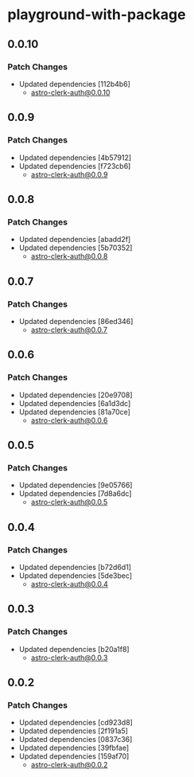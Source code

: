 # playground-with-package

## 0.0.10

### Patch Changes

- Updated dependencies [112b4b6]
  - astro-clerk-auth@0.0.10

## 0.0.9

### Patch Changes

- Updated dependencies [4b57912]
- Updated dependencies [f723cb6]
  - astro-clerk-auth@0.0.9

## 0.0.8

### Patch Changes

- Updated dependencies [abadd2f]
- Updated dependencies [5b70352]
  - astro-clerk-auth@0.0.8

## 0.0.7

### Patch Changes

- Updated dependencies [86ed346]
  - astro-clerk-auth@0.0.7

## 0.0.6

### Patch Changes

- Updated dependencies [20e9708]
- Updated dependencies [6a1d3dc]
- Updated dependencies [81a70ce]
  - astro-clerk-auth@0.0.6

## 0.0.5

### Patch Changes

- Updated dependencies [9e05766]
- Updated dependencies [7d8a6dc]
  - astro-clerk-auth@0.0.5

## 0.0.4

### Patch Changes

- Updated dependencies [b72d6d1]
- Updated dependencies [5de3bec]
  - astro-clerk-auth@0.0.4

## 0.0.3

### Patch Changes

- Updated dependencies [b20a1f8]
  - astro-clerk-auth@0.0.3

## 0.0.2

### Patch Changes

- Updated dependencies [cd923d8]
- Updated dependencies [2f191a5]
- Updated dependencies [0837c36]
- Updated dependencies [39fbfae]
- Updated dependencies [159af70]
  - astro-clerk-auth@0.0.2
